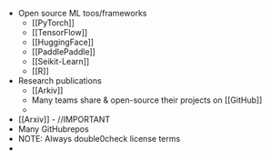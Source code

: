 * Open source ML toos/frameworks
	* [[PyTorch]]
	* [[TensorFlow]]
	* [[HuggingFace]]
	* [[PaddlePaddle]]
	* [[Seikit-Learn]]
	* [[R]]
* Research publications
	* [[Arkiv]]
	* Many teams share & open-source their projects on [[GitHub]]
	* 
* [[Arxiv]] - //IMPORTANT
* Many GitHubrepos
* NOTE: Always double0check license terms
* 
